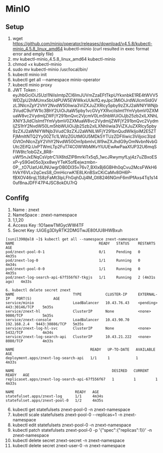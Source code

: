 # MinIO

## Setup

1. wget https://github.com/minio/operator/releases/download/v4.5.8/kubectl-minio_4.5.8_linux_amd64 kubectl-minio  (curl resulted in exec format error and emply file)
2. mv kubectl-minio_4.5.8_linux_amd64 kubectl-minio
3. chmod +x kubectl-minio
4. sudo mv kubectl-minio /usr/local/bin/
5. kubectl minio init
6. kubectl get all --namespace minio-operator
7. kubectl minio proxy
8. JWT Token : eyJhbGciOiJSUzI1NiIsImtpZCI6ImJUVmZzaEFtTkpUYkxnbkE1RE4tWVV5WDZpU2hMUmx5bUdPUW5EWWkxUUkifQ.eyJpc3MiOiJrdWJlcm5ldGVzL3NlcnZpY2VhY2NvdW50Iiwia3ViZXJuZXRlcy5pby9zZXJ2aWNlYWNjb3VudC9uYW1lc3BhY2UiOiJtaW5pby1vcGVyYXRvciIsImt1YmVybmV0ZXMuaW8vc2VydmljZWFjY291bnQvc2VjcmV0Lm5hbWUiOiJjb25zb2xlLXNhLXNlY3JldCIsImt1YmVybmV0ZXMuaW8vc2VydmljZWFjY291bnQvc2VydmljZS1hY2NvdW50Lm5hbWUiOiJjb25zb2xlLXNhIiwia3ViZXJuZXRlcy5pby9zZXJ2aWNlYWNjb3VudC9zZXJ2aWNlLWFjY291bnQudWlkIjoiM2E5ZTFjMmItNTQ2Yy00ZTc1LWIzZGUtMGU5MDk5YTUzZDFlIiwic3ViIjoic3lzdGVtOnNlcnZpY2VhY2NvdW50Om1pbmlvLW9wZXJhdG9yOmNvbnNvbGUtc2EifQ.UxPTWmLTp2FuT74C0WWbMKvYlUUEwAwPaaXfJP32U6mqSFlW8tc1obGZx_8R8-uWf5nJxENqCsVptrC1iX6tdZlP8mrkiTx5q5_1wcJRwymyfLyj4z7uZBxoESxP-yS9Ge05o3jxx8wyYTeK5ofEejwzmbn-0P__tO7UatU4UNUwgrDB0Dl35v76v7_BXIxBj6GBHh0qCvu2McsFWkH6hVkY6VLv2qCesS8_OmHicrwK1E8LKnBSxCKiCaMv80H6P-fBXOV46rqL1S8zFaMt3lpLFhGqhDJj4M_Gtl8246NGmF6mIPfAxs4Tq1s140uf8naJDFF47P4JSC8okDU7rQ

## Confifg

1. Name : znext
2. NameSpace : znext-namespace
3. 1,1,20
4. Access Key :1O1aewTMGycWW4TF
5. Secret Key :UiGEg3DIyRTK2DMGTwJE80fJU8HWBxuh
```
[sunil390@al8 ~]$ kubectl get all --namespace znext-namespace
NAME                                       READY   STATUS    RESTARTS        AGE
pod/znext-pool-0-1                         0/1     Pending   0               4m35s
pod/znext-log-0                            1/1     Running   0               4m34s
pod/znext-pool-0-0                         1/1     Running   0               4m35s
pod/znext-log-search-api-67f556f67-tkgjs   1/1     Running   2 (4m31s ago)   4m33s

6. kubectl delete secret znext
NAME                           TYPE           CLUSTER-IP     EXTERNAL-IP   PORT(S)          AGE
service/minio                  LoadBalancer   10.43.76.43    <pending>     443:30146/TCP    5m35s
service/znext-hl               ClusterIP      None           <none>        9000/TCP         5m35s
service/znext-console          LoadBalancer   10.43.90.70    192.168.2.4   9443:30886/TCP   5m35s
service/znext-log-hl-svc       ClusterIP      None           <none>        5432/TCP         4m34s
service/znext-log-search-api   ClusterIP      10.43.21.222   <none>        8080/TCP         4m33s

NAME                                   READY   UP-TO-DATE   AVAILABLE   AGE
deployment.apps/znext-log-search-api   1/1     1            1           4m33s

NAME                                             DESIRED   CURRENT   READY   AGE
replicaset.apps/znext-log-search-api-67f556f67   1         1         1       4m33s

NAME                            READY   AGE
statefulset.apps/znext-log      1/1     4m34s
statefulset.apps/znext-pool-0   1/2     4m35s
```
6. kubectl get statefulsets znext-pool-0 -n znext-namespace
7. kubectl scale statefulsets znext-pool-0 --replicas=1 -n znext-namespace
8. kubectl edit statefulsets znext-pool-0 -n znext-namespace
9. kubectl patch statefulsets znext-pool-0 -p '{"spec":{"replicas":1}}' -n znext-namespace
10. kubectl delete secret znext-secret -n znext-namespace
11. kubectl delete secret znext-user-0 -n znext-namespace
